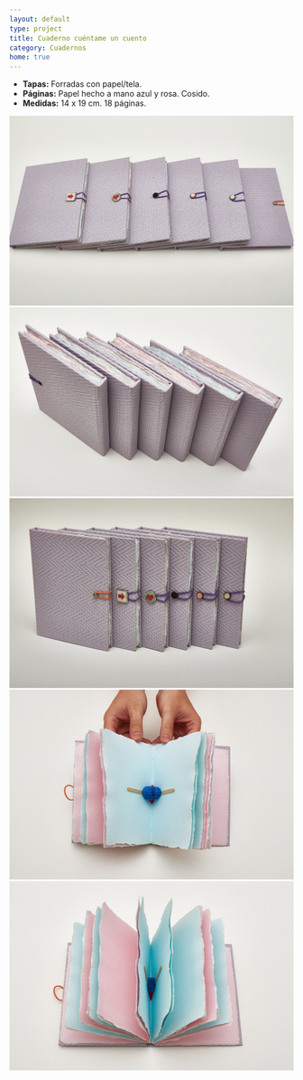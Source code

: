 ```yaml
---
layout: default
type: project
title: Cuaderno cuéntame un cuento
category: Cuadernos
home: true
---
```


- **Tapas:** Forradas con papel/tela. 
- **Páginas:** Papel hecho a mano azul y rosa. Cosido.
- **Medidas:** 14 x 19 cm. 18 páginas.

![](01.jpg)
![](02.jpg)
![](03.jpg)
![](04.jpg)
![](05.jpg)
